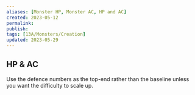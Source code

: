 ```yaml
---
aliases: [Monster HP, Monster AC, HP and AC]
created: 2023-05-12
permalink: 
publish: 
tags: [13A/Monsters/Creation]
updated: 2023-05-29
---
```


## HP & AC

Use the defence numbers as the top-end rather than the baseline unless you want the difficulty to scale up.